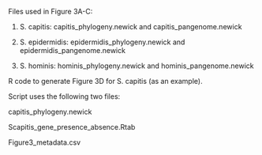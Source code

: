 Files used in Figure 3A-C:

1. S. capitis: capitis_phylogeny.newick and capitis_pangenome.newick

2. S. epidermidis: epidermidis_phylogeny.newick and epidermidis_pangenome.newick

3. S. hominis: hominis_phylogeny.newick and hominis_pangenome.newick



R code to generate Figure 3D for S. capitis (as an example).

Script uses the following two files:

capitis_phylogeny.newick

Scapitis_gene_presence_absence.Rtab

Figure3_metadata.csv
